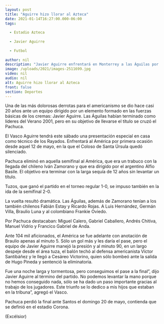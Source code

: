 ```yaml
---
layout: post
title: "Aguirre hizo llorar al Azteca"
date: 2021-01-14T16:27:00.000-06:00
tags:
  
  - Estadio Azteca
  
  - Javier Aguirre
  
  - Futbol
  
author: nil
description: "Javier Aguirre enfrentará en Monterrey a las Águilas por primera vez desde la eliminación en 2001"
image: /uploads/2021/images-2511699.jpg
video: nil
audio: nil
alt: Aguirre hizo llorar al Azteca
front: false
section: Deportes
---
```


Una de las más dolorosas derrotas para el americanismo se dio hace casi 20 años ante un equipo dirigido por un elemento formado en las fuerzas básicas de los cremas: Javier Aguirre. Las Águilas habían terminado como líderes del Verano 2001, pero en su objetivo de llevarse el título se cruzó el Pachuca.

El Vasco Aguirre tendrá este sábado una presentación especial en casa como técnico de los Rayados. Enfrentará al América por primera ocasión desde aquel 12 de mayo, en la que el Coloso de Santa Úrsula quedó silenciado.

Pachuca eliminó en aquella semifinal al América, que era un trabuco con la llegada del chileno Iván Zamorano y que era dirigido por el argentino Alfio Basile. El objetivo era terminar con la larga sequía de 12 años sin levantar un título.

Tuzos, que ganó el partido en el torneo regular 1-0, se impuso también en la  ida de la semifinal 2-0.

La vuelta resultó dramática. Las Águilas, además de  Zamorano tenían a los también chilenos Fabián Estay y Ricardo Rojas. A Luis Hernández, Germán Villa, Braulio Luna y al colombiano Frankie Oviedo.

Por Pachuca destacaban: Miguel Calero, Gabriel Caballero, Andrés Chitiva, Manuel Vidrio y Francico Gabriel de Anda.

Ante 104 mil aficionados, el América se fue adelante con anotación de Braulio apenas al minuto 5. Sólo un gol más y les daría el pase, pero el equipo de Javier Aguirre manejó la presión y al minuto 90, en un largo despeje desde el área tuza, el balón techó al defensa americanista Víctor Santibáñez y le llegó a Cesáreo Victorino, quien sólo bombeó ante la salida de Hugo Pineda y sentenció la eliminatoria.

Fue una noche larga y tormentosa, pero conseguimos el pase a la final”, dijo Javier Aguirre al término del partido. No podemos levantar la mano porque no hemos conseguido nada, sólo se ha dado un paso importante gracias al trabajo de los jugadores. Este triunfo se lo dedico a mis hijos que estaban en la tribuna”, agregó el Vasco. 

Pachuca perdió la final ante Santos el domingo 20 de mayo, contienda que se definió en el estadio Corona. 

(Excélsior)